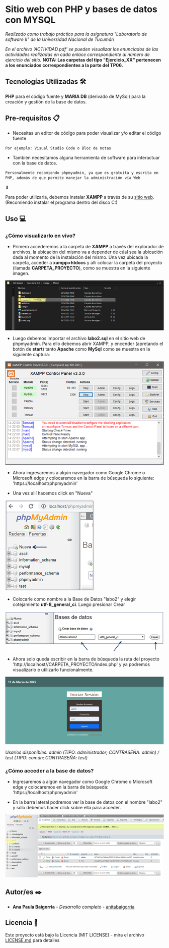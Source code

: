 # Sitio web con PHP y bases de datos con MYSQL

_Realizado como trabajo práctico para la asignatura "Laboratorio de software II" de la Universidad Nacional de Tucumán_

_En el archivo 'ACTIVIDAD.pdf' se pueden visualizar los enunciados de las actividades realizadas en cada enlace correspondiente al número de ejercicio del sitio._ **NOTA: Las carpetas del tipo "Ejercicio_XX" pertenecen a los enunciados correspondientes a la parte del TP06.**

## Tecnologías Utilizadas 🛠️

**PHP** para el código fuente y **MARIA DB** (derivado de MySql) para la creación y gestión de la base de datos.

## Pre-requisitos 📋

* Necesitas un editor de código para poder visualizar y/o editar el código fuente

```
Por ejemplo: Visual Studio Code o Bloc de notas
```

* También necesitamos alguna herramienta de software para interactuar con la base de datos.  

```
Personalmente recomiendo phpmyadmin, ya que es gratuita y escrita en PHP, además de que permite manejar la administración vía Web
```

⬇

Para poder utilizarla, debemos instalar **XAMPP** a través de su [sitio web](). (Recomiendo instalar el programa dentro del disco C:)


## Uso 💻

### ¿Cómo visualizarlo en vivo?

* Primero accederemos a la carpeta de **XAMPP** a través del explorador de archivos, la ubicación del mismo va a depender de cúal sea la ubicación dada al momento de la instalación del mismo. Una vez ubicada la carpeta, acceder a **xampp>htdocs** y allí colocar la carpeta del proyecto (llamada **CARPETA_PROYECTO**), como se muestra en la siguiente imagen.

![captura](img_rd/captura1.png)

* Luego debemos importar el archivo **labo2.sql** en el sitio web de phpmyadmin. Para ello debemos abrir XAMPP, y encender (apretando el botón de **start**) tanto **Apache** como **MySql** como se muestra en la siguiente captura:

![captura](img_rd/captura2.PNG)

* Ahora ingresaremos a algún navegador como Google Chrome o Microsoft edge y colocaremos en la barra de búsqueda lo siguiente: 'https://localhost/phpmyadmin'

* Una vez allí hacemos click en "Nueva"

![captura](img_rd/captura3.PNG)

* Colocarle como nombre a la Base de Datos "labo2" y elegir cotejamiento **utf-8_general_ci**. Luego presionar Crear

![captura](img_rd/captura4.PNG)

* Ahora solo queda escribir en la barra de búsqueda la ruta del proyecto 'http://localhost//CARPETA_PROYECTO/index.php' y ya podremos visualizarlo e utilizarlo funcionalmente.

![captura](img_rd/captura5.PNG)

_Usarios disponibles: admin (TIPO: administrador; CONTRASEÑA: admin)  / test (TIPO: común; CONTRASEÑA: test)_

### ¿Cómo acceder a la base de datos?

* Ingresaremos a algún navegador como Google Chrome o Microsoft edge y colocaremos en la barra de búsqueda: 'https://localhost/phpmyadmin'

* En la barra lateral podremos ver la base de datos con el nombre "labo2" y sólo debemos hacer click sobre ella para acceder.

![captura](img_rd/captura6.png)

## Autor/es ✒️

* **Ana Paula Baigorria** - *Desarrollo completo* - [anitabaigorria](https://github.com/anitabaigorria)


## Licencia 📄

Este proyecto está bajo la Licencia (MIT LICENSE) - mira el archivo [LICENSE.md](LICENSE.txt) para detalles
